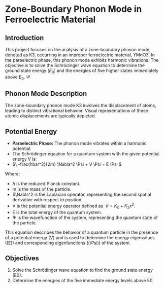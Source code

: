 # Zone-Boundary Phonon Mode in Ferroelectric Material

## Introduction
This project focuses on the analysis of a zone-boundary phonon mode, denoted as K3, occurring in an improper ferroelectric material, YMnO3. In the paraelectric phase, this phonon mode exhibits harmonic vibrations. The objective is to solve the Schrödinger wave equation to determine the ground state energy ($E_0$) and the energies of five higher states immediately above $E_0$. $\Psi$

## Phonon Mode Description
The zone-boundary phonon mode K3 involves the displacement of atoms, leading to distinct vibrational behavior. Visual representations of these atomic displacements are typically depicted.

## Potential Energy
- **Paraelectric Phase:** The phonon mode vibrates within a harmonic potential.
- The Schrödinger equation for a quantum system with the given potential energy V is:
- $\ -frac{hbar^2}{2m} \Nabla^2 \Psi + V \Psi = E \Psi $

Where:
- $\hbar$ is the reduced Planck constant.
- m is the mass of the particle.
- $\Nabla^2 is the Laplacian operator, representing the second spatial derivative with respect to position.
- V is the potential energy operator defined as $\ V = K_0 + K_2x^2$.
- E is the total energy of the quantum system.
- $\Psi$ is the wavefunction of the system, representing the quantum state of the particle.

This equation describes the behavior of a quantum particle in the presence of a potential energy \(V\) and is used to determine the energy eigenvalues (\(E\)) and corresponding eigenfunctions (\(\Psi\)) of the system.


## Objectives
1. Solve the Schrödinger wave equation to find the ground state energy (E0).
2. Determine the energies of the five immediate energy levels above E0.


